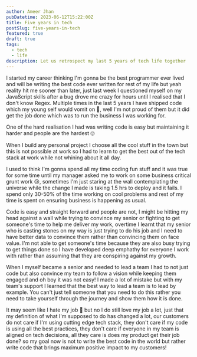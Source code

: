 ```yaml
---
author: Ameer Jhan
pubDatetime: 2023-06-12T15:22:00Z
title: Five years in tech
postSlug: five-years-in-tech
featured: true
draft: true
tags:
  - tech
  - life
description: Let us retrospect my last 5 years of tech life together
---
```


I started my career thinking I'm gonna be the best programmer ever lived and will be writing the best code ever written for rest of my life but yeah reality hit me sooner than later, just last week I questioned myself on my JavaScript skills after a bug drove me crazy for hours until I realised that I don't know Regex. Multiple times in the last 5 years I have shipped code which my young self would vomit on 🤷, well I'm not proud of them but it did get the job done which was to run the business I was working for.

One of the hard realisation I had was writing code is easy but maintaining it harder and people are the hardest 🙄

When I build any personal project I choose all the cool stuff in the town but this is not possible at work so I had to learn to get the best out of the tech stack at work while not whining about it all day.

I used to think I'm gonna spend all my time coding fun stuff and it was true for some time until my manager asked me to work on some business critical grunt work 😢, sometimes I'm just staring at the wall contemplating the universe while the change I made is taking 1.5 hrs to deploy and it fails. I spend only 30-50% of the time working on cool problems and rest of my time is spent on ensuring business is happening as usual.

Code is easy and straight forward and people are not, I might be hitting my head against a wall while trying to convince my senior or fighting to get someone's time to help me deliver my work, overtime I learnt that my senior who is casting stones on my way is just trying to do his job and I need to have better data to convince them rather than convincing them on face value. I'm not able to get someone's time because they are also busy trying to get things done so I have developed deep emphathy for everyone I work with rather than assuming that they are conspiring against my growth.

When I myself became a senior and needed to lead a team I had to not just code but also convince my team to follow a vision while keeping them engaged and oh boy it was not easy! I made a lot of mistake but with my team's support I learned that the best way to lead a team is to lead by example. You can't just tell someone that you need to do this rather you need to take yourself through the journey and show them how it is done.

It may seem like I hate my job 🤣 but no I do still love my job a lot, just that my definition of what I'm supposed to do has changed a lot, our customers do not care if I'm using cutting edge tech stack, they don't care if my code is using all the best practices, they don't care if everyone in my team is aligned on tech decisions, all they care is does my product get their job done? so my goal now is not to write the best code in the world but rather write code that brings maximum positive impact to my customers!
